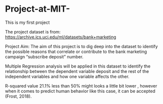 # Project-at-MIT-
This is my first project 

The project dataset is from: https://archive.ics.uci.edu/ml/datasets/bank+marketing

Project Aim: The aim of this project is to dig deep into the dataset to identify the possible reasons that correlate or contribute to the bank marketing campaign “subscribe deposit” number. 

Multiple Regression analysis will be applied in this dataset to identify the relationship between the dependent variable deposit and the rest of the independent variables and how one variable affects the other.

R-squared value 21.1% less than 50% might looks a little bit lower , however when it comes to predict human behavior like this case, it can be accepted (Frost, 2018).
